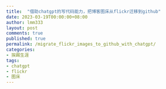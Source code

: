 ```yaml
---
title:  "借助chatgpt的写代码能力，把博客图床从flickr迁移到github"
date: 2023-03-19T00:00:00+08:00
author: lmm333
layout: post
comments: true
published: true
permalink: /migrate_flickr_images_to_github_with_chatgpt/
categories:
- 挨踢生涯
tags:
- chatgpt
- flickr
- 图床
---
```


